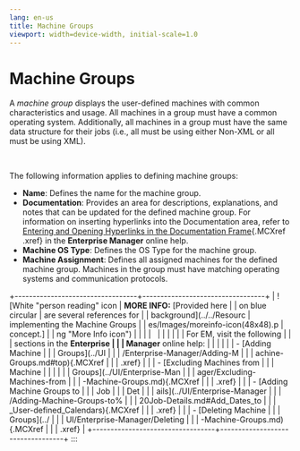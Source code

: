 ```yaml
---
lang: en-us
title: Machine Groups
viewport: width=device-width, initial-scale=1.0
---
```


#  Machine Groups

A *machine group* displays the user-defined machines with common
characteristics and usage. All machines in a group must have a common
operating system. Additionally, all machines in a group must have the
same data structure for their jobs (i.e., all must be using either
Non-XML or all must be using XML).

 

The following information applies to defining machine groups:

-   **Name**: Defines the name for the machine group.
-   **Documentation**: Provides an area for descriptions, explanations,
    and notes that can be updated for the defined machine group. For
    information on inserting hyperlinks into the Documentation area,
    refer to [Entering and Opening Hyperlinks in the Documentation     Frame](../UI/Enterprise-Manager/Entering-and-Opening-Hyperlinks.md){.MCXref
    .xref} in the **Enterprise Manager** online help.
-   **Machine OS Type**: Defines the OS Type for the machine group.
-   **Machine Assignment**: Defines all assigned machines for the
    defined machine group. Machines in the group must have matching
    operating systems and communication protocols.

+----------------------------------+----------------------------------+
| ![White \"person reading\" icon  | **MORE INFO:** [Provided here    | | on blue circular                 | are several references for       |
| background](../../Resourc        | implementing the Machine Groups  |
| es/Images/moreinfo-icon(48x48).p | concept.]            |
| ng "More Info icon") |                                  |
|                                  |                                  |
|                                  |                                  |
|                                  | For EM, visit the following      |
|                                  | sections in the **Enterprise     |
|                                  | Manager** online help:           |
|                                  |                                  |
|                                  | -   [Adding Machine              | |                                  |     Groups](../UI                |
|                                  | /Enterprise-Manager/Adding-M |
|                                  | achine-Groups.md#top){.MCXref |
|                                  |     .xref}                       |
|                                  | -   [Excluding Machines from     | |                                  |     Machine                      |
|                                  |                                  |
|                                  |   Groups](../UI/Enterprise-Man |
|                                  | ager/Excluding-Machines-from |
|                                  | -Machine-Groups.md){.MCXref |
|                                  |     .xref}                       |
|                                  | -   [Adding Machine Groups to    | |                                  |     Job                          |
|                                  |     Det                          |
|                                  | ails](../UI/Enterprise-Manager |
|                                  | /Adding-Machine-Groups-to% |
|                                  | 20Job-Details.md#Add_Dates_to |
|                                  | _User-defined_Calendars){.MCXref |
|                                  |     .xref}                       |
|                                  | -   [Deleting Machine            | |                                  |     Groups](../                  |
|                                  | UI/Enterprise-Manager/Deleting |
|                                  | -Machine-Groups.md){.MCXref |
|                                  |     .xref}                       |
+----------------------------------+----------------------------------+
:::

 

